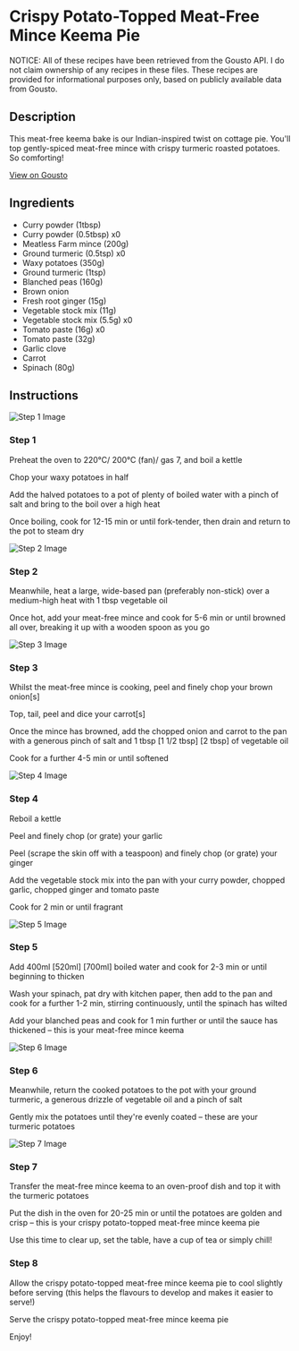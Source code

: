 # Crispy Potato-Topped Meat-Free Mince Keema Pie

NOTICE: All of these recipes have been retrieved from the Gousto API. I do not claim ownership of any recipes in these files. These recipes are provided for informational purposes only, based on publicly available data from Gousto.

## Description

This meat-free keema bake is our Indian-inspired twist on cottage pie. You'll top gently-spiced meat-free mince with crispy turmeric roasted potatoes. So comforting!

[View on Gousto](https://www.gousto.co.uk/recipes/cookbook/crispy-potato-topped-meat-free-mince-keema-pie)

## Ingredients

- Curry powder (1tbsp)
- Curry powder (0.5tbsp) x0
- Meatless Farm mince (200g)
- Ground turmeric (0.5tsp) x0
- Waxy potatoes (350g)
- Ground turmeric (1tsp)
- Blanched peas (160g)
- Brown onion
- Fresh root ginger (15g)
- Vegetable stock mix (11g)
- Vegetable stock mix (5.5g) x0
- Tomato paste (16g) x0
- Tomato paste (32g)
- Garlic clove
- Carrot
- Spinach (80g)

## Instructions

![Step 1 Image](https://production-media.gousto.co.uk/cms/recipe-step-image/step-1-copy-1649151647140-x200.jpg)

### Step 1

Preheat the oven to 220°C/ 200°C (fan)/ gas 7, and boil a kettle

Chop your waxy potatoes in half

Add the halved potatoes to a pot of plenty of boiled water with a pinch of salt and bring to the boil over a high heat

Once boiling, cook for 12-15 min or until fork-tender, then drain and return to the pot to steam dry

![Step 2 Image](https://production-media.gousto.co.uk/cms/recipe-step-image/step-2-copy-1649151652456-x200.jpg)

### Step 2

Meanwhile, heat a large, wide-based pan (preferably non-stick) over a medium-high heat with 1 tbsp vegetable oil

Once hot, add your meat-free mince and cook for 5-6 min or until browned all over, breaking it up with a wooden spoon as you go

![Step 3 Image](https://production-media.gousto.co.uk/cms/recipe-step-image/step-3-copy-1649151658693-x200.jpg)

### Step 3

Whilst the meat-free mince is cooking, peel and finely chop your brown onion[s]

Top, tail, peel and dice your carrot[s]

Once the mince has browned, add the chopped onion and carrot to the pan with a generous pinch of salt and 1 tbsp <span class="text-purple">[1 1/2 tbsp]</span> <span class="text-danger">[2 tbsp]</span> of vegetable oil

Cook for a further 4-5 min or until softened

![Step 4 Image](https://production-media.gousto.co.uk/cms/recipe-step-image/step-4-copy-1649151669007-x200.jpg)

### Step 4

Reboil a kettle

Peel and finely chop (or grate) your garlic

Peel (scrape the skin off with a teaspoon) and finely chop (or grate) your ginger

Add the vegetable stock mix into the pan with your curry powder, chopped garlic, chopped ginger and tomato paste

Cook for 2 min or until fragrant

![Step 5 Image](https://production-media.gousto.co.uk/cms/recipe-step-image/step-5-1649151704339-x200.jpg)

### Step 5

Add 400ml <span class="text-purple">[520ml] </span><span class="text-danger">[700ml]</span> boiled water and cook for 2-3 min or until beginning to thicken

Wash your spinach, pat dry with kitchen paper, then add to the pan and cook for a further 1-2 min, stirring continuously, until the spinach has wilted

Add your blanched peas and cook for 1 min further or until the sauce has thickened – this is your meat-free mince keema

![Step 6 Image](https://production-media.gousto.co.uk/cms/recipe-step-image/step-6-1649151721266-x200.jpg)

### Step 6

Meanwhile, return the cooked potatoes to the pot with your ground turmeric, a generous drizzle of vegetable oil and a pinch of salt

Gently mix the potatoes until they're evenly coated – these are your turmeric potatoes

![Step 7 Image](https://production-media.gousto.co.uk/cms/recipe-step-image/step-7-1649151752451-x200.jpg)

### Step 7

Transfer the meat-free mince keema to an oven-proof dish and top it with the turmeric potatoes

Put the dish in the oven for 20-25 min or until the potatoes are golden and crisp – this is your crispy potato-topped meat-free mince keema pie

Use this time to clear up, set the table, have a cup of tea or simply chill!

### Step 8

Allow the crispy potato-topped meat-free mince keema pie to cool slightly before serving (this helps the flavours to develop and makes it easier to serve!)

Serve the crispy potato-topped meat-free mince keema pie

Enjoy!

